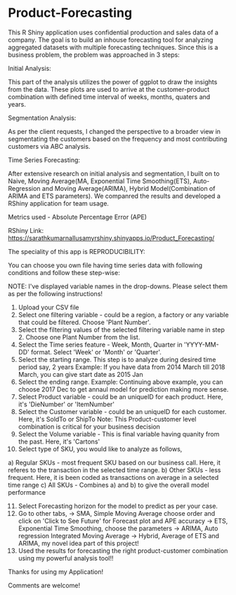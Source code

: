 # Product-Forecasting

This R Shiny application uses confidential production and sales data of a company. 
The goal is to build an inhouse forecasting tool for analyzing aggregated datasets with multiple forecasting techniques. 
Since this is a business problem, the problem was approached in 3 steps:

Initial Analysis:

This part of the analysis utilizes the power of ggplot to draw the insights from the data. These plots are used to arrive 
at the customer-product combination with defined time interval of weeks, months, quaters and years.

Segmentation Analysis:

As per the client requests, I changed the perspective to a broader view in segmentating the customers based on the frequency 
and most contributing customers via ABC analysis.

Time Series Forecasting:

After extensive research on initial analysis and segmentation, I built on to Naive, Moving Average(MA, Exponential 
Time Smoothing(ETS), Auto-Regression and Moving Average(ARIMA), Hybrid Model(Combination of ARIMA and ETS parameters).
We companred the results and developed a RShiny application for team usage.

Metrics used - Absolute Percentage Error (APE)

RShiny Link:
https://sarathkumarnallusamyrshiny.shinyapps.io/Product_Forecasting/

The speciality of this app is REPRODUCIBILITY:

You can choose you own file having time series data with following conditions and follow these step-wise:

NOTE: I've displayed variable names in the drop-downs. Please select them as per the following instructions!

1. Upload your CSV file
2. Select one filtering variable - could be a region, a factory or any variable that could be filtered. Choose 'Plant Number'.
3. Select the filtering values of the selected filtering variable name in step 2. Choose one Plant Number from the list.
4. Select the Time series feature - Week, Month, Quarter in 'YYYY-MM-DD' format. Select 'Week' or 'Month' or 'Quarter'.
5. Select the starting range. This step is to analyze during desired time period say, 2 years
Example: If you have data from 2014 March till 2018 March, you can give start date as 2015 Jan
6. Select the ending range. 
Example: Continuing above example, you can choose 2017 Dec to get annaul model for prediction making more sense.
7. Select Product variable - could be an uniqueID for each product. Here, it's 'DieNumber' or 'ItemNumber'
8. Select the Customer variable -  could be an uniqueID for each customer. Here, it's SoldTo or ShipTo
Note: This Product-customer level combination is critical for your business decision
9. Select the Volume variable - This is final variable having quanity from the past. Here, it's 'Cartons'
10. Select type of SKU, you would like to analyze as follows,

a) Regular SKUs - most frequent SKU based on our business call. Here, it referes to the transaction in the selected time range.
b) Other SKUs - less frequent. Here, it is been coded as transactions on average in a selected time range
c) All SKUs - Combines a) and b) to give the overall model performance

11. Select Forecasting horizon for the model to predict as per your case.
12. Go to other tabs,
 -> SMA, Simple Moving Average choose order and click on 'Click to See Future' for Forecast plot and APE accuracy
 -> ETS, Exponential Time Smoothing, choose the parameters
 -> ARIMA, Auto regression Integrated Moving Average
 -> Hybrid, Average of ETS and ARIMA, my novel idea part of this project!
 13. Used the results for forecasting the right product-customer combination using my powerful analysis tool!!
 
 Thanks for using my Application!
 


Comments are welcome!

